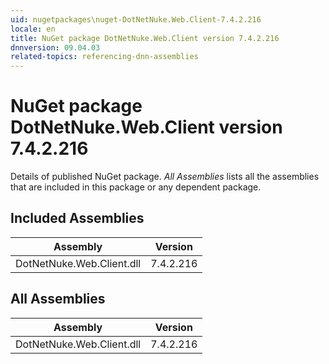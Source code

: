 ```yaml
---
uid: nugetpackages\nuget-DotNetNuke.Web.Client-7.4.2.216
locale: en
title: NuGet package DotNetNuke.Web.Client version 7.4.2.216
dnnversion: 09.04.03
related-topics: referencing-dnn-assemblies
---
```


# NuGet package DotNetNuke.Web.Client version 7.4.2.216
Details of published NuGet package.
*All Assemblies* lists all the assemblies that are included in this package or any dependent package.

## Included Assemblies

|Assembly|Version|
|---|---|
|DotNetNuke.Web.Client.dll|7.4.2.216|

## All Assemblies

|Assembly|Version|
|---|---|
|DotNetNuke.Web.Client.dll|7.4.2.216|

